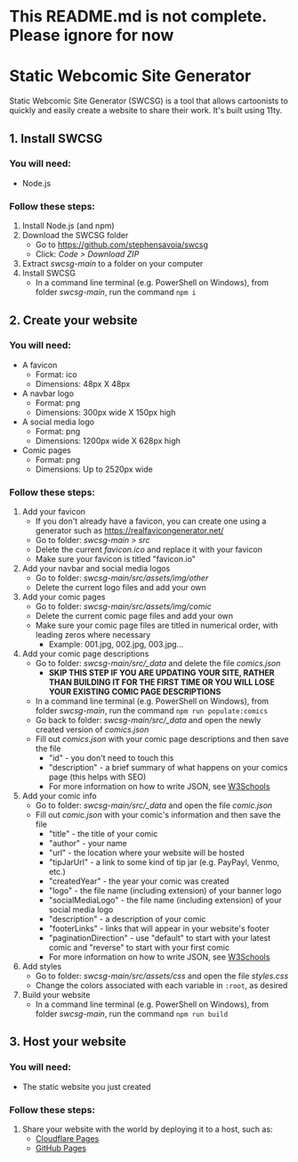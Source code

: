 # This README.md is not complete. Please ignore for now

# Static Webcomic Site Generator

Static Webcomic Site Generator (SWCSG) is a tool that allows cartoonists to quickly and easily create a website to share their work. It's built using 11ty.

## 1. Install SWCSG

### You will need:

- Node.js

### Follow these steps:

1. Install Node.js (and npm)
2. Download the SWCSG folder
   - Go to https://github.com/stephensavoia/swcsg
   - Click: _Code > Download ZIP_
3. Extract _swcsg-main_ to a folder on your computer
4. Install SWCSG
   - In a command line terminal (e.g. PowerShell on Windows), from folder _swcsg-main_, run the command `npm i`

## 2. Create your website

### You will need:

- A favicon
  - Format: ico
  - Dimensions: 48px X 48px
- A navbar logo
  - Format: png
  - Dimensions: 300px wide X 150px high
- A social media logo
  - Format: png
  - Dimensions: 1200px wide X 628px high
- Comic pages
  - Format: png
  - Dimensions: Up to 2520px wide

### Follow these steps:

1. Add your favicon
   - If you don't already have a favicon, you can create one using a generator such as https://realfavicongenerator.net/
   - Go to folder: _swcsg-main > src_
   - Delete the current _favicon.ico_ and replace it with your favicon
   - Make sure your favicon is titled "favicon.io"
2. Add your navbar and social media logos
   - Go to folder: _swcsg-main/src/assets/img/other_
   - Delete the current logo files and add your own
3. Add your comic pages
   - Go to folder: _swcsg-main/src/assets/img/comic_
   - Delete the current comic page files and add your own
   - Make sure your comic page files are titled in numerical order, with leading zeros where necessary
     - Example: 001.jpg, 002.jpg, 003.jpg...
4. Add your comic page descriptions
   - Go to folder: _swcsg-main/src/\_data_ and delete the file _comics.json_
     - **SKIP THIS STEP IF YOU ARE UPDATING YOUR SITE, RATHER THAN BUILDING IT FOR THE FIRST TIME OR YOU WILL LOSE YOUR EXISTING COMIC PAGE DESCRIPTIONS**
   - In a command line terminal (e.g. PowerShell on Windows), from folder _swcsg-main_, run the command `npm run populate:comics`
   - Go back to folder: _swcsg-main/src/\_data_ and open the newly created version of _comics.json_
   - Fill out _comics.json_ with your comic page descriptions and then save the file
     - "id" - you don't need to touch this
     - "description" - a brief summary of what happens on your comics page (this helps with SEO)
     - For more information on how to write JSON, see [W3Schools](https://www.w3schools.com/js/js_json_intro.asp)
5. Add your comic info
   - Go to folder: _swcsg-main/src/\_data_ and open the file _comic.json_
   - Fill out _comic.json_ with your comic's information and then save the file
     - "title" - the title of your comic
     - "author" - your name
     - "url" - the location where your website will be hosted
     - "tipJarUrl" - a link to some kind of tip jar (e.g. PayPayl, Venmo, etc.)
     - "createdYear" - the year your comic was created
     - "logo" - the file name (including extension) of your banner logo
     - "socialMediaLogo" - the file name (including extension) of your social media logo
     - "description" - a description of your comic
     - "footerLinks" - links that will appear in your website's footer
     - "paginationDirection" - use "default" to start with your latest comic and "reverse" to start with your first comic
     - For more information on how to write JSON, see [W3Schools](https://www.w3schools.com/js/js_json_intro.asp)
6. Add styles
   - Go to folder: _swcsg-main/src/assets/css_ and open the file _styles.css_
   - Change the colors associated with each variable in `:root`, as desired
7. Build your website
   - In a command line terminal (e.g. PowerShell on Windows), from folder _swcsg-main_, run the command `npm run build`

## 3. Host your website

### You will need:

- The static website you just created

### Follow these steps:

1. Share your website with the world by deploying it to a host, such as:
   - [Cloudflare Pages](https://pages.cloudflare.com/)
   - [GitHub Pages](https://pages.github.com/)
